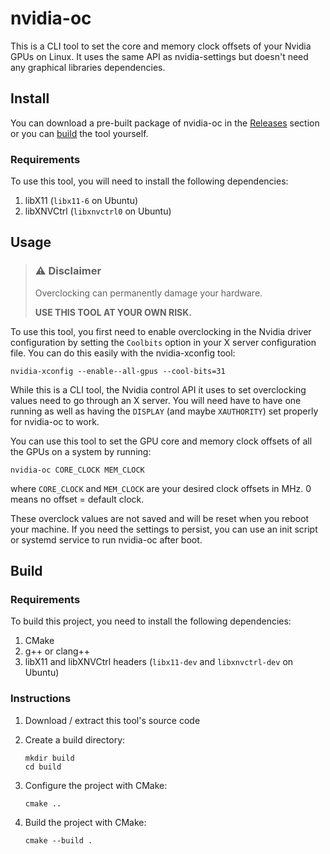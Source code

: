 # nvidia-oc

This is a CLI tool to set the core and memory clock offsets of your Nvidia GPUs on Linux.
It uses the same API as nvidia-settings but doesn't need any graphical libraries dependencies.

## Install

You can download a pre-built package of nvidia-oc in the [Releases](https://github.com/elassyo/nvidia-oc/releases) section or you can [build](#Build) the tool yourself.

### Requirements

To use this tool, you will need to install the following dependencies:

1. libX11 (`libx11-6` on Ubuntu)
2. libXNVCtrl (`libxnvctrl0` on Ubuntu)

## Usage

> ### :warning: Disclaimer
>
> Overclocking can permanently damage your hardware.
>
> **USE THIS TOOL AT YOUR OWN RISK.**

To use this tool, you first need to enable overclocking in the Nvidia driver configuration by setting the `Coolbits` option in your X server configuration file. You can do this easily with the nvidia-xconfig tool:

```shell
nvidia-xconfig --enable--all-gpus --cool-bits=31
```

While this is a CLI tool, the Nvidia control API it uses to set overclocking values need to go through an X server. You will need have to have one running as well as having the `DISPLAY` (and maybe `XAUTHORITY`) set properly for nvidia-oc to work.

You can use this tool to set the GPU core and memory clock offsets of all the GPUs on a system by running:

```shell
nvidia-oc CORE_CLOCK MEM_CLOCK
```

where `CORE_CLOCK` and `MEM_CLOCK` are your desired clock offsets in MHz. 0 means no offset = default clock.

These overclock values are not saved and will be reset when you reboot your machine. If you need the settings to persist, you can use an init script or systemd service to run nvidia-oc after boot.

## Build

### Requirements

To build this project, you need to install the following dependencies:

1. CMake
2. g++ or clang++
3. libX11 and libXNVCtrl headers (`libx11-dev` and `libxnvctrl-dev` on Ubuntu)

### Instructions

1. Download / extract this tool's source code
2. Create a build directory:

    ```shell
    mkdir build
    cd build
    ```

3. Configure the project with CMake:

    ```shell
    cmake ..
    ```

4. Build the project with CMake:

    ```shell
    cmake --build .
    ```
